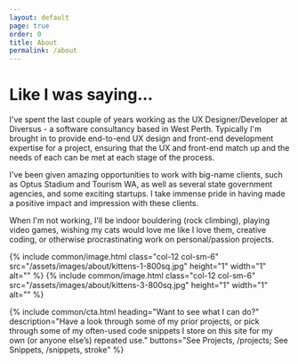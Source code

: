 ```yaml
---
layout: default
page: true
order: 0
title: About
permalink: /about
---
```


# Like I was saying...

I've spent the last couple of years working as the UX Designer/Developer at Diversus - a software consultancy based in West Perth. Typically I'm brought in to provide end-to-end UX design and front-end development expertise for a project, ensuring that the UX and front-end match up and the needs of each can be met at each stage of the process.

I've been given amazing opportunities to work with big-name clients, such as Optus Stadium and Tourism WA, as well as several state government agencies, and some exciting startups. I take immense pride in having made a positive impact and impression with these clients.

When I'm not working, I'll be indoor bouldering (rock climbing), playing video games, wishing my cats would love me like I love them, creative coding, or otherwise procrastinating work on personal/passion projects.

<div class="row">
    {% include common/image.html class="col-12 col-sm-6" src="/assets/images/about/kittens-1-800sq.jpg" height="1" width="1" alt="" %}
    {% include common/image.html class="col-12 col-sm-6" src="/assets/images/about/kittens-3-800sq.jpg" height="1" width="1" alt=""  %}
</div>

{% include common/cta.html heading="Want to see what I can do?" description="Have a look through some of my prior projects, or pick through some of my often-used code snippets I store on this site for my own (or anyone else’s) repeated use."
buttons="See Projects, /projects; See Snippets, /snippets, stroke" %}
